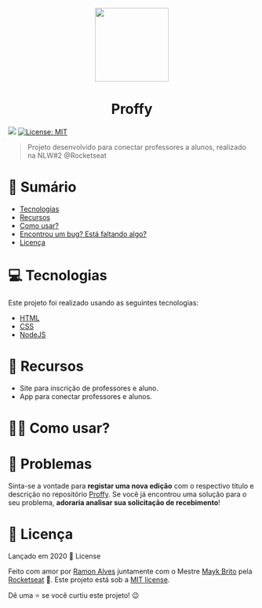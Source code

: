 <p align="center">
   <img src="https://github.com/Ramon_Alves1357/Proffy/blob/master/.github/logo.svg" width="150"/>
</p>
<h1 align="center">Proffy</h1>
<p>
  <img src="https://img.shields.io/badge/version-1.0.0-blue.svg?cacheSeconds=2592000" />
  
  
  <a href="https://github.com/Ramon_Alves1357/Proffy/blob/master/LICENSE">
    <img alt="License: MIT" src="https://img.shields.io/badge/License-MIT-yellow.svg" target="_blank" />
  </a>
</p>

> Projeto desenvolvido para conectar professores a alunos, realizado na NLW#2 @Rocketseat

# 📌 Sumário

* [Tecnologias](#Tecnologias)
* [Recursos](#Recursos)
* [Como usar?](#Como_usar)
* [Encontrou um bug? Está faltando algo?](#bug-issues)
* [Licença](#Licença)

# 💻 Tecnologias
Este projeto foi realizado usando as seguintes tecnologias:

* [HTML](#https://reactnative.dev/)
* [CSS](#https://expo.io/)
* [NodeJS](#https://eslint.org/)


# 🚀 Recursos

* Site para inscrição de professores e aluno.
* App para conectar professores e alunos.

# 👷‍♂️ Como usar?



# 🔧 Problemas

Sinta-se a vontade para **registar uma nova edição** com o respectivo titulo e descrição no repositório [Proffy](https://github.com/Ramon_Alves1357/Proffy/issues). Se você já encontrou uma solução para o seu problema, **adoraria analisar sua solicitação de recebimento**!

# 📕 Licença

Lançado em 2020 :closed_book: License

Feito com amor por [Ramon Alves](https://github.com/Ramon_Alves1357) juntamente com o Mestre [Mayk Brito](https://github.com/MaykBrito) pela [Rocketseat](https://rocketseat.com.br/) 🚀.
Este projeto está sob a [MIT license](https://github.com/Ramon_Alves1357/Proffy/master/LICENSE).


Dê uma ⭐️ se você curtiu este projeto! 😉